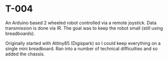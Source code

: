 # T-004 

An Arduino based 2 wheeled robot controlled via a remote joystick. Data transmission
is done via IR. The goal was to keep the robot small (still using breadboards).

Originally started with Attiny85 (Digispark) so I could keep everything on a single mini breadboard.
Ran into a number of technical difficulties and so added the chassis.

